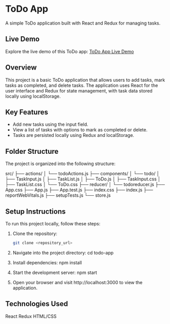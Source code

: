 # ToDo App

A simple ToDo application built with React and Redux for managing tasks.

## Live Demo

Explore the live demo of this ToDo app: [ToDo App Live Demo](https://todo-app-gilt-xi.vercel.app/)


## Overview

This project is a basic ToDo application that allows users to add tasks, mark tasks as completed, and delete tasks. The application uses React for the user interface and Redux for state management, with task data stored locally using localStorage.

## Key Features

- Add new tasks using the input field.
- View a list of tasks with options to mark as completed or delete.
- Tasks are persisted locally using Redux and localStorage.

## Folder Structure

The project is organized into the following structure:

src/
├── actions/
│   └── todoActions.js
├── components/
│   └── todo/
│       ├── TaskInput.js
│       ├── TaskList.js
│       ├── ToDo.js
│       ├── TaskInput.css
│       ├── TaskList.css
│       └── ToDo.css
├── reducer/
│   └── todoreducer.js
├── App.css
├── App.js
├── App.test.js
├── index.css
├── index.js
├── reportWebVitals.js
├── setupTests.js
└── store.js


## Setup Instructions

To run this project locally, follow these steps:

1. Clone the repository:
   ```bash
   git clone <repository_url>

2. Navigate into the project directory:
    cd todo-app

3. Install dependencies:
    npm install

4. Start the development server:
    npm start

5. Open your browser and visit http://localhost:3000 to view the application.

## Technologies Used
React
Redux
HTML/CSS



